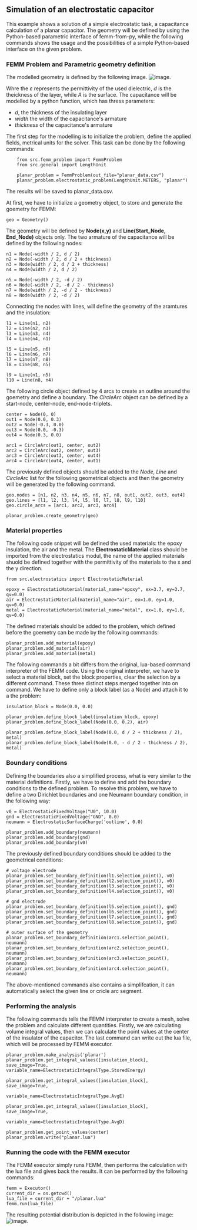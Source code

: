 ## Simulation of an electrostatic capacitor

This example shows a solution of a simple electrostatic task, a capacitance calculation of a planar capacitor.
The geometry will be defined by using the Python-based parametric interface of femm-from-py, while the following
commands shows the usage and the possibilities of a simple Python-based interface on the given problem.

### FEMM Problem and Parametric geometry definition

The modelled geometry is defined by the following image. ![image](images/plate_capacitor.png "planar capacitor").

Whre the *&epsilon;* represents the permittivity of the used dielectric, *d* is the theickness of the layer, while *A*
is the surface. The capacitance will be modelled by a python function, which has thress parameters:

* *d*, the thickness of the insulating layer
* *width* the width of the capacitance's armature
* *thickness* of the capacitance's armature

The first step for the modelling is to initialize the problem, define the applied fields, metrical units for the solver.
This task can be done by the following commands:

```
    from src.femm_problem import FemmProblem
    from src.general import LengthUnit

    planar_problem = FemmProblem(out_file="planar_data.csv")
    planar_problem.electrostatic_problem(LengthUnit.METERS, "planar")
```

The results will be saved to planar_data.csv.

At first, we have to initialize a geometry object, to store and generate the goemetry for FEMM:

```
geo = Geometry()
```

The geometry will be defined by **Node(x,y)** and **Line(Start_Node, End_Node)** objects only.
The two armature of the capacitance will be defined by the following nodes:

```
n1 = Node(-width / 2, d / 2)
n2 = Node(-width / 2, d / 2 + thickness)
n3 = Node(width / 2, d / 2 + thickness)
n4 = Node(width / 2, d / 2)

n5 = Node(-width / 2, -d / 2)
n6 = Node(-width / 2, -d / 2 - thickness)
n7 = Node(width / 2, -d / 2 - thickness)
n8 = Node(width / 2, -d / 2)
```

Connecting the nodes with lines, will define the geometry of the aramtures and the insulation:

```
l1 = Line(n1, n2)
l2 = Line(n2, n3)
l3 = Line(n3, n4)
l4 = Line(n4, n1)

l5 = Line(n5, n6)
l6 = Line(n6, n7)
l7 = Line(n7, n8)
l8 = Line(n8, n5)

l9 = Line(n1, n5)
l10 = Line(n8, n4)
```

The following circle object defined by 4 arcs to create an outline around the goemetry and define a boundary.
The *CircleArc* object can be defined by a start-node, center-node, end-node-triplets.

```
center = Node(0, 0)
out1 = Node(0.0, 0.3)
out2 = Node(-0.3, 0.0)
out3 = Node(0.0, -0.3)
out4 = Node(0.3, 0.0)

arc1 = CircleArc(out1, center, out2)
arc2 = CircleArc(out2, center, out3)
arc3 = CircleArc(out3, center, out4)
arc4 = CircleArc(out4, center, out1)
```

The previously defined objects should be added to the *Node*, *Line* and *CircleArc* list for the following geometrical
objects and then the geometry will be generated by the following command.

```
geo.nodes = [n1, n2, n3, n4, n5, n6, n7, n8, out1, out2, out3, out4]
geo.lines = [l1, l2, l3, l4, l5, l6, l7, l8, l9, l10]
geo.circle_arcs = [arc1, arc2, arc3, arc4]

planar_problem.create_geometry(geo)
```

### Material properties

The following code snippet will be defined the used materials: the epoxy insulation, the air and the metal.
The **ElectrostaticMaterial** class should be imported from the electrostatics modul, the name of the applied materials
shuold be defined together with the permittivity of the materials to the x and the y direction.

```
from src.electrostatics import ElectrostaticMaterial

epoxy = ElectrostaticMaterial(material_name="epoxy", ex=3.7, ey=3.7, qv=0.0)
air = ElectrostaticMaterial(material_name="air", ex=1.0, ey=1.0, qv=0.0)
metal = ElectrostaticMaterial(material_name="metal", ex=1.0, ey=1.0, qv=0.0)
```

The defined materials should be added to the problem, which defined before the goemetry can be made by the following
commands:

```
planar_problem.add_material(epoxy)
planar_problem.add_material(air)
planar_problem.add_material(metal)
```

The following commands a bit differs from the original, lua-based command interpreter of the FEMM code. Using the
original interpreter, we have to select a material block, set the block properties, clear the selection by a different
command. These three distinct steps merged together into on command. We have to define only a block label (as a Node)
and attach it to a the problem:

```
insulation_block = Node(0.0, 0.0)

planar_problem.define_block_label(insulation_block, epoxy)
planar_problem.define_block_label(Node(0.0, 0.2), air)

planar_problem.define_block_label(Node(0.0, d / 2 + thickness / 2), metal)
planar_problem.define_block_label(Node(0.0, - d / 2 - thickness / 2), metal)
```

### Boundary conditions

Defining the boundaries also a simplified process, what is very similar to the material definitions. Firstly, we have to
define and add the boundary conditions to the defined problem. To resolve this problem, we have to define a two
Dirichlet boundaries and one Neumann boundary condition, in the following way:

```
v0 = ElectrostaticFixedVoltage("U0", 10.0)
gnd = ElectrostaticFixedVoltage("GND", 0.0)
neumann = ElectrostaticSurfaceCharge('outline', 0.0)

planar_problem.add_boundary(neumann)
planar_problem.add_boundary(gnd)
planar_problem.add_boundary(v0)
```

The previously defined boundary conditions should be added to the geometrical conditions:

```
# voltage electrode
planar_problem.set_boundary_definition(l1.selection_point(), v0)
planar_problem.set_boundary_definition(l2.selection_point(), v0)
planar_problem.set_boundary_definition(l3.selection_point(), v0)
planar_problem.set_boundary_definition(l4.selection_point(), v0)

# gnd electrode
planar_problem.set_boundary_definition(l5.selection_point(), gnd)
planar_problem.set_boundary_definition(l6.selection_point(), gnd)
planar_problem.set_boundary_definition(l7.selection_point(), gnd)
planar_problem.set_boundary_definition(l8.selection_point(), gnd)

# outer surface of the geometry
planar_problem.set_boundary_definition(arc1.selection_point(), neumann)
planar_problem.set_boundary_definition(arc2.selection_point(), neumann)
planar_problem.set_boundary_definition(arc3.selection_point(), neumann)
planar_problem.set_boundary_definition(arc4.selection_point(), neumann)
```

The above-mentioned commands also contains a simplifcation, it can automatically select the given line or cricle arc
segment.

### Performing the analysis

The following commands tells the FEMM interpreter to create a mesh, solve the problem and calculate different
quantities.
Firstly, we are calculating volume integral values, then we can calculate the point values at the center of the
insulator of the capacitor.
The last command can write out the lua file, which will be processed by FEMM executor.

```
planar_problem.make_analysis('planar')
planar_problem.get_integral_values([insulation_block], save_image=True,
variable_name=ElectrostaticIntegralType.StoredEnergy)

planar_problem.get_integral_values([insulation_block], save_image=True,
                                       variable_name=ElectrostaticIntegralType.AvgE)

planar_problem.get_integral_values([insulation_block], save_image=True,
                                       variable_name=ElectrostaticIntegralType.AvgD)

planar_problem.get_point_values(center)
planar_problem.write("planar.lua")
```

### Running the code with the FEMM executor

The FEMM executor simply runs FEMM, then performs the calculation with the lua file and gives back the results.
It can be performed by the following commands:

```
femm = Executor()
current_dir = os.getcwd()
lua_file = current_dir + "/planar.lua"
femm.run(lua_file)
```

The resulting potential distribution is depicted in the following image:
![image](./images/planar_capacitor_results.png "planar capacitor results").
